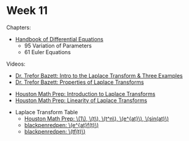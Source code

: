 # Week 11

Chapters:
- [Handbook of Differential Equations](https://annas-archive.org/md5/49f513e7bc62370eae64309c5d3309e7)
    - 95 Variation of Parameters
    - 61 Euler Equations


Videos:
- [Dr. Trefor Bazett: Intro to the Laplace Transform & Three Examples](https://www.youtube.com/watch?v=KqokoYr_h1A)
- [Dr. Trefor Bazett: Properties of Laplace Transforms](https://www.youtube.com/watch?v=zModDQ-ST30)
<!---->
- [Houston Math Prep: Introduction to Laplace Transforms](https://www.youtube.com/watch?v=rQb43QDDB9E)
- [Houston Math Prep: Linearity of Laplace Transforms](https://www.youtube.com/watch?v=M2Li9IEaoqo)
<!---->
- Laplace Transform Table
    - [Houston Math Prep: \\(1\\), \\(t\\), \\(t^n\\), \\(e^{at}\\), \\(sin(at)\\)](https://www.youtube.com/watch?v=IWmQLG1AYko&t=1207s)
    - [blackpenredpen: \\(e^{at}f(t)\\)](https://www.youtube.com/watch?v=shVLuccijfU)
    - [blackpenredpen: \\(tf(t)\\)](https://www.youtube.com/watch?v=OHYfHM_PVDg)